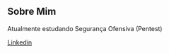## Sobre Mim
Atualmente estudando Segurança Ofensiva (Pentest)

[Linkedin](https://www.linkedin.com/in/james-moura-500100162/)

<!---
james-moura/james-moura is a ✨ special ✨ repository because its `README.md` (this file) appears on your GitHub profile.
You can click the Preview link to take a look at your changes.
--->
